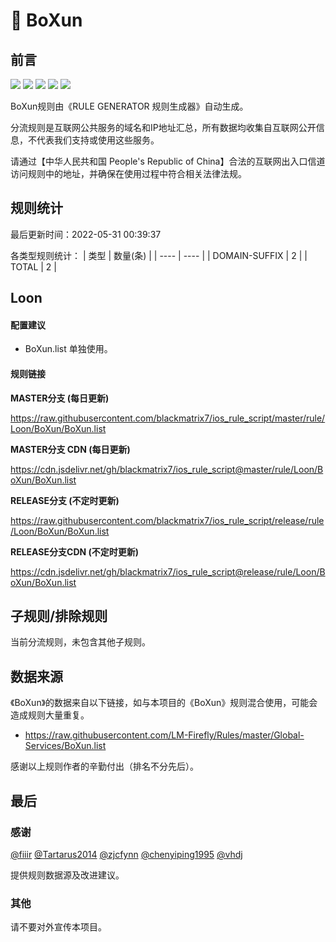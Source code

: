 # 🧸 BoXun

## 前言

![](https://shields.io/badge/-移除重复规则-ff69b4) ![](https://shields.io/badge/-DOMAIN与DOMAIN--SUFFIX合并-green) ![](https://shields.io/badge/-DOMAIN--SUFFIX间合并-critical) ![](https://shields.io/badge/-DOMAIN--SUFFIX与DOMAIN--KEYWORD合并-blue) ![](https://shields.io/badge/-IP--CIDR(6)合并-blueviolet) 

BoXun规则由《RULE GENERATOR 规则生成器》自动生成。

分流规则是互联网公共服务的域名和IP地址汇总，所有数据均收集自互联网公开信息，不代表我们支持或使用这些服务。

请通过【中华人民共和国 People's Republic of China】合法的互联网出入口信道访问规则中的地址，并确保在使用过程中符合相关法律法规。

## 规则统计

最后更新时间：2022-05-31 00:39:37

各类型规则统计：
| 类型 | 数量(条)  | 
| ---- | ----  |
| DOMAIN-SUFFIX | 2  | 
| TOTAL | 2  | 


## Loon 

#### 配置建议
- BoXun.list 单独使用。

#### 规则链接
**MASTER分支 (每日更新)**

https://raw.githubusercontent.com/blackmatrix7/ios_rule_script/master/rule/Loon/BoXun/BoXun.list

**MASTER分支 CDN (每日更新)**

https://cdn.jsdelivr.net/gh/blackmatrix7/ios_rule_script@master/rule/Loon/BoXun/BoXun.list

**RELEASE分支 (不定时更新)**

https://raw.githubusercontent.com/blackmatrix7/ios_rule_script/release/rule/Loon/BoXun/BoXun.list

**RELEASE分支CDN (不定时更新)**

https://cdn.jsdelivr.net/gh/blackmatrix7/ios_rule_script@release/rule/Loon/BoXun/BoXun.list

## 子规则/排除规则


当前分流规则，未包含其他子规则。

## 数据来源

《BoXun》的数据来自以下链接，如与本项目的《BoXun》规则混合使用，可能会造成规则大量重复。

- https://raw.githubusercontent.com/LM-Firefly/Rules/master/Global-Services/BoXun.list


感谢以上规则作者的辛勤付出（排名不分先后）。

## 最后

### 感谢

[@fiiir](https://github.com/fiiir) [@Tartarus2014](https://github.com/Tartarus2014) [@zjcfynn](https://github.com/zjcfynn) [@chenyiping1995](https://github.com/chenyiping1995) [@vhdj](https://github.com/vhdj)

提供规则数据源及改进建议。

### 其他

请不要对外宣传本项目。